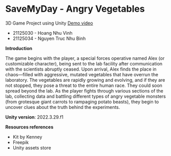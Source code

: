 # SaveMyDay - Angry Vegetables
 3D Game Project using Unity 
 [Demo video](https://www.youtube.com/watch?v=PIjjRZVwjpE)
* 21125030 - Hoang Nhu Vinh
* 21125034 - Nguyen Truc Nhu Binh

**Introduction**

The game begins with the player, a special forces operative named Alex (or customizable character), being sent to the lab facility after communication with the scientists abruptly ceased. Upon arrival, Alex finds the place in chaos—filled with aggressive, mutated vegetables that have overrun the laboratory. The vegetables are rapidly growing and evolving, and if they are not stopped, they pose a threat to the entire human race. They could soon spread beyond the lab.
As the player fights through various sections of the lab, collecting data and battling different types of angry vegetable monsters (from grotesque giant carrots to rampaging potato beasts), they begin to uncover clues about the truth behind the experiments.

**Unity version**: 2022.3.29.f1

**Resources references**
* Kit by Kenney 
* Freepik
* Unity assets store
